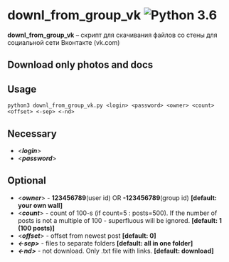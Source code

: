downl_from_group_vk ![Python 3.6](https://pp.userapi.com/c846523/v846523407/b716d/N3RXKWFcPS0.jpg)
======
**downl_from_group_vk** – скрипт для скачивания файлов со стены для социальной сети Вконтакте (vk.com)

Download only photos and docs
------------

Usage
------------
```shell
python3 downl_from_group_vk.py <login> <password> <owner> <count> <offset> <-sep> <-nd>
```
Necessary
------------
* <***login***>
* <***password***>

Optional
------------
* <***owner***> - **123456789**(user id) OR **-123456789**(group id) **[default: your own wall]**
* <***count***> - count of 100-s (if count=5 : posts=500). If the number of posts is not a multiple of 100 - superfluous will be ignored. **[default: 1 (100 posts)]**
* <***offset***> - offset from newest post **[default: 0]**
* ***<-sep>*** - files to separate folders **[default: all in one folder]**
* ***<-nd>*** - not download. Only .txt file with links. **[default: download]**
